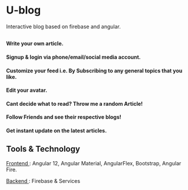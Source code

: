 # U-blog
 Interactive blog based on firebase and angular.

## 

#### Write your own article. <br>
#### Signup & login via phone/email/social media account.
#### Customize your feed i.e. By Subscribing to any general topics that you like.
#### Edit your avatar.
#### Cant decide what to read? Throw me a random Article!
#### Follow Friends and see their respective blogs!
#### Get instant update on the latest articles.


## Tools & Technology

 <ins> Frontend </ins> :
 Angular 12,
 Angular Material,
 AngularFlex,
 Bootstrap,
 Angular Fire.


 <ins> Backend </ins> :
 Firebase & Services
